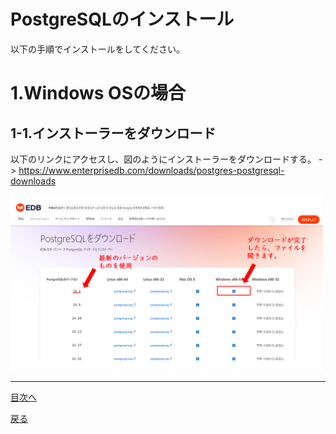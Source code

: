 # PostgreSQLのインストール

以下の手順でインストールをしてください。

# 1.Windows OSの場合

## 1-1.インストーラーをダウンロード

以下のリンクにアクセスし、図のようにインストーラーをダウンロードする。
-> https://www.enterprisedb.com/downloads/postgres-postgresql-downloads

<img width="500" src="https://github.com/122yuuki/SDP_DB/blob/main/Section_1/PostgreSQL_%E3%82%A4%E3%83%B3%E3%82%B9%E3%83%88%E3%83%BC%E3%83%AB(%E5%8A%A0%E5%B7%A5%E6%B8%88).png">









___

[目次へ](https://github.com/122yuuki/SDP_DB/blob/main/README.md)  

[戻る](https://github.com/122yuuki/SDP_DB/blob/main/Section_1/section_1-3.md)  
